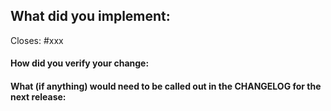 <!--
1. If there is a breaking or notable change please call that out as these will need to be added to the CHANGELOG.md file in this repository.
-->

## What did you implement:

<!--
If this closes an open issue please replace xxx below with the issue number
-->

Closes: #xxx

#### How did you verify your change:

#### What (if anything) would need to be called out in the CHANGELOG for the next release:
